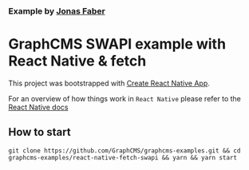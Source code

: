 ### Example by [Jonas Faber](https://github.com/flexzuu)

# GraphCMS SWAPI example with React Native & fetch

This project was bootstrapped with [Create React Native App](https://github.com/react-community/create-react-native-app).

For an overview of how things work in `React Native` please refer to the [React Native docs](https://facebook.github.io/react-native/docs/getting-started.html)

## How to start
```
git clone https://github.com/GraphCMS/graphcms-examples.git && cd graphcms-examples/react-native-fetch-swapi && yarn && yarn start
```
